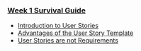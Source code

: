 ### [Week 1 Survival Guide](https://github.com/GoLearnToCode/kiei925-spring15/raw/master/files/KIEI925SurvivalWeek1.pdf)

* [Introduction to User Stories](http://en.wikipedia.org/wiki/User_story)
* [Advantages of the User Story Template](http://www.mountaingoatsoftware.com/blog/advantages-of-the-as-a-user-i-want-user-story-template)
* [User Stories are not Requirements](http://www.scrumalliance.org/community/articles/2010/april/new-to-user-stories)

